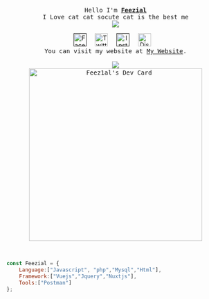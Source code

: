 <p align="center">
 <br>
 <samp>
 Hello I'm <b><a href="">Feezial</a></b>
  <br>I Love cat cat socute cat is the best me<br>
  <samp>
   
   <img src="https://cdn.discordapp.com/attachments/820283198747574292/889519941248778240/giphy.gif" >
   
   
  <p align="center">
      <a rel="nofollow noopener noreferrer" target="_blank" href="">
        <img src="https://media.discordapp.net/attachments/802266980873666600/866302320630693918/162-1622540_8bit-icons-02-8-bit-facebook-icon-removebg-preview_1.png" width="30px" alt="Facebook"></a>
          &nbsp; 
          &nbsp;
      <a rel="nofollow noopener noreferrer" target="_blank" href="#">
        <img src="https://media.discordapp.net/attachments/802266980873666600/866383726199701545/png-clipart-logo-pixel-bit-computer-icons-pixel-fortnite-blue-angle-removebg-preview_4_1_1.png" width="30px" alt="Twitter"></a>   
          &nbsp; 
          &nbsp;
      <a rel="nofollow noopener noreferrer" target="_blank" href="">
        <img src="https://media.discordapp.net/attachments/802266980873666600/866303739388362832/31c29e1581fabdf_1.png" width="30px" alt="Instargam"></a>
          &nbsp; 
          &nbsp;
      <a rel="nofollow noopener noreferrer" target="_blank" href="#">
        <img src="https://media.discordapp.net/attachments/802266980873666600/866305034890248192/DYWdMjmWkAMUxj9-removebg-preview.png" width="30px" alt="Discord"></a>   
          &nbsp; 
          &nbsp;
    <samp>
    <br>You can visit my website at <a rel="nofollow noopener noreferrer" target="_blank" href="">My Website</a></b>.<br>
   <br><img src="https://discord.c99.nl/widget/theme-2/670988132182654986.png"><br>
   <a href="https://app.daily.dev/Feez1al"><img src="https://api.daily.dev/devcards/71878fa6e4c84033953c1ede0daf9f08.png?r=jty" width="400" alt="Feez1al's Dev Card"/></a>
    </samp>
  </p> 
 
 <br>
</p>

 ```javascript 
 const Feezial = {
     Language:["Javascript", "php","Mysql","Html"],
     Framework:["Vuejs","Jquery","Nuxtjs"],
     Tools:["Postman"]
 };
 ```
 
